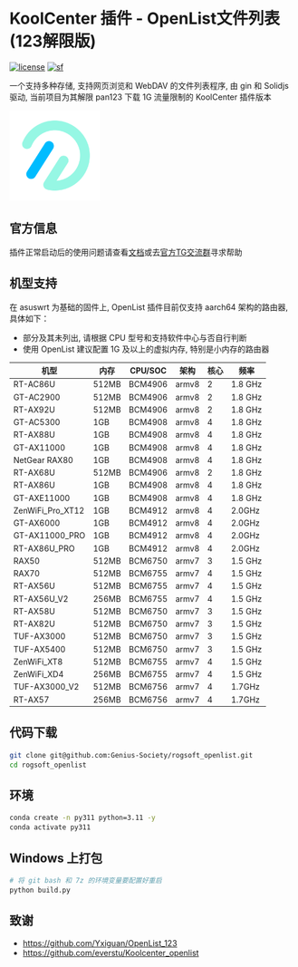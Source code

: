 # KoolCenter 插件 - OpenList文件列表 (123解限版)
[![license](https://img.shields.io/github/license/Genius-Society/rogsoft_openlist.svg)](./LICENSE)
[![sf](https://img.shields.io/badge/release-SourceForge-ff6600.svg)](https://sourceforge.net/projects/rogsoft-openlist/files)

一个支持多种存储, 支持网页浏览和 WebDAV 的文件列表程序, 由 gin 和 Solidjs 驱动, 当前项目为其解限 pan123 下载 1G 流量限制的 KoolCenter 插件版本

<a href="https://github.com/Genius-Society/rogsoft_openlist" target="_blank">
    <img src="./openlist/res/icon-openlist.png" style="width: 160px;">
</a>

## 官方信息
插件正常启动后的使用问题请查看[文档](https://www.oplist.org)或去[官方TG交流群](https://t.me/OpenListTeam)寻求帮助

## 机型支持
在 asuswrt 为基础的固件上, OpenList 插件目前仅支持 aarch64 架构的路由器, 具体如下：
- 部分及其未列出, 请根据 CPU 型号和支持软件中心与否自行判断
- 使用 OpenList 建议配置 1G 及以上的虚拟内存, 特别是小内存的路由器

| 机型             | 内存  | CPU/SOC | 架构  | 核心 | 频率    |
| ---------------- | ----- | ------- | ----- | ---- | ------- |
| RT-AC86U         | 512MB | BCM4906 | armv8 | 2    | 1.8 GHz |
| GT-AC2900        | 512MB | BCM4906 | armv8 | 2    | 1.8 GHz |
| RT-AX92U         | 512MB | BCM4906 | armv8 | 2    | 1.8 GHz |
| GT-AC5300        | 1GB   | BCM4908 | armv8 | 4    | 1.8 GHz |
| RT-AX88U         | 1GB   | BCM4908 | armv8 | 4    | 1.8 GHz |
| GT-AX11000       | 1GB   | BCM4908 | armv8 | 4    | 1.8 GHz |
| NetGear RAX80    | 1GB   | BCM4908 | armv8 | 4    | 1.8 GHz |
| RT-AX68U         | 512MB | BCM4906 | armv8 | 2    | 1.8 GHz |
| RT-AX86U         | 1GB   | BCM4908 | armv8 | 4    | 1.8 GHz |
| GT-AXE11000      | 1GB   | BCM4908 | armv8 | 4    | 1.8 GHz |
| ZenWiFi_Pro_XT12 | 1GB   | BCM4912 | armv8 | 4    | 2.0GHz  |
| GT-AX6000        | 1GB   | BCM4912 | armv8 | 4    | 2.0GHz  |
| GT-AX11000_PRO   | 1GB   | BCM4912 | armv8 | 4    | 2.0GHz  |
| RT-AX86U_PRO     | 1GB   | BCM4912 | armv8 | 4    | 2.0GHz  |
| RAX50            | 512MB | BCM6750 | armv7 | 3    | 1.5 GHz |
| RAX70            | 512MB | BCM6755 | armv7 | 4    | 1.5 GHz |
| RT-AX56U         | 512MB | BCM6755 | armv7 | 4    | 1.5 GHz |
| RT-AX56U_V2      | 256MB | BCM6755 | armv7 | 4    | 1.5 GHz |
| RT-AX58U         | 512MB | BCM6750 | armv7 | 3    | 1.5 GHz |
| RT-AX82U         | 512MB | BCM6750 | armv7 | 3    | 1.5 GHz |
| TUF-AX3000       | 512MB | BCM6750 | armv7 | 3    | 1.5 GHz |
| TUF-AX5400       | 512MB | BCM6750 | armv7 | 3    | 1.5 GHz |
| ZenWiFi_XT8      | 512MB | BCM6755 | armv7 | 4    | 1.5 GHz |
| ZenWiFi_XD4      | 256MB | BCM6755 | armv7 | 4    | 1.5 GHz |
| TUF-AX3000_V2    | 512MB | BCM6756 | armv7 | 4    | 1.7GHz  |
| RT-AX57          | 256MB | BCM6756 | armv7 | 4    | 1.7GHz  |

## 代码下载
```bash
git clone git@github.com:Genius-Society/rogsoft_openlist.git
cd rogsoft_openlist
```

## 环境
```bash
conda create -n py311 python=3.11 -y
conda activate py311
```

## Windows 上打包
```bash
# 将 git bash 和 7z 的环境变量要配置好重启
python build.py
```

## 致谢
- <https://github.com/Yxiguan/OpenList_123>
- <https://github.com/everstu/Koolcenter_openlist>